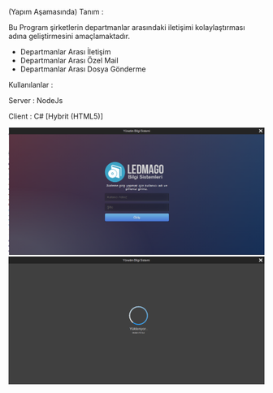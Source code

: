 (Yapım Aşamasında)
Tanım :

Bu Program şirketlerin departmanlar arasındaki iletişimi kolaylaştırması adına geliştirmesini amaçlamaktadır.

- Departmanlar Arası İletişim
- Departmanlar Arası Özel Mail
- Departmanlar Arası Dosya Gönderme

Kullanılanlar :

Server : NodeJs

Client : C# [Hybrit (HTML5)]

<img src="./resim1.png">
<img src="./resim2.png">
